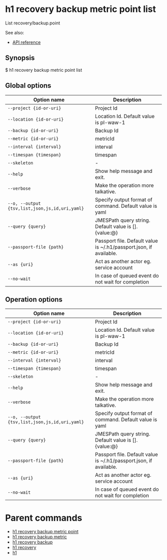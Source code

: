 
# h1 recovery backup metric point list

List recovery/backup.point

See also:

* [API reference](https://api.hyperone.com/v2/docs#operation/recovery_project_backup_metric_point_list)

## Synopsis

$ h1 recovery backup metric point list <options>

## Global options

| Option name                                        | Description                                                        |
| -------------------------------------------------- | ------------------------------------------------------------------ |
| ```--project {id-or-uri}```                        | Project Id                                                         |
| ```--location {id-or-uri}```                       | Location Id. Default value is pl-waw-1                             |
| ```--backup {id-or-uri}```                         | Backup Id                                                          |
| ```--metric {id-or-uri}```                         | metricId                                                           |
| ```--interval {interval}```                        | interval                                                           |
| ```--timespan {timespan}```                        | timespan                                                           |
| ```--skeleton```                                   | -                                                                  |
| ```--help```                                       | Show help message and exit.                                        |
| ```--verbose```                                    | Make the operation more talkative.                                 |
| ```--o, --output {tsv,list,json,js,id,uri,yaml}``` | Specify output format of command. Default value is yaml            |
| ```--query {query}```                              | JMESPath query string. Default value is [].\{value:@\}             |
| ```--passport-file {path}```                       | Passport file. Default value is ~/.h1/passport.json, if available. |
| ```--as {uri}```                                   | Act as another actor eg. service account                           |
| ```--no-wait```                                    | In case of queued event do not wait for completion                 |

## Operation options

| Option name                                        | Description                                                        |
| -------------------------------------------------- | ------------------------------------------------------------------ |
| ```--project {id-or-uri}```                        | Project Id                                                         |
| ```--location {id-or-uri}```                       | Location Id. Default value is pl-waw-1                             |
| ```--backup {id-or-uri}```                         | Backup Id                                                          |
| ```--metric {id-or-uri}```                         | metricId                                                           |
| ```--interval {interval}```                        | interval                                                           |
| ```--timespan {timespan}```                        | timespan                                                           |
| ```--skeleton```                                   | -                                                                  |
| ```--help```                                       | Show help message and exit.                                        |
| ```--verbose```                                    | Make the operation more talkative.                                 |
| ```--o, --output {tsv,list,json,js,id,uri,yaml}``` | Specify output format of command. Default value is yaml            |
| ```--query {query}```                              | JMESPath query string. Default value is [].\{value:@\}             |
| ```--passport-file {path}```                       | Passport file. Default value is ~/.h1/passport.json, if available. |
| ```--as {uri}```                                   | Act as another actor eg. service account                           |
| ```--no-wait```                                    | In case of queued event do not wait for completion                 |

# Parent commands

* [h1 recovery backup metric point](./../README.md)
* [h1 recovery backup metric](./../../README.md)
* [h1 recovery backup](./../../../README.md)
* [h1 recovery](./../../../../README.md)
* [h1](./../../../../../README.md)
